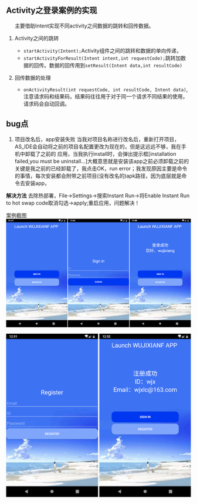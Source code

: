 ## Activity之登录案例的实现
&nbsp;&nbsp;&nbsp;&nbsp;&nbsp;&nbsp;主要借助Intent实现不同activity之间数据的跳转和回传数据。
1. Activity之间的跳转
    * ``startActivity(Intent);``Activity组件之间的跳转和数据的单向传递，
    * ``startActivityForResult(Intent intent,int requestCode);``跳转加数据的回传。数据的回传用到``setResult(Intent data,int resultCode)``

2. 回传数据的处理
    * ``onActivityResult(int requestCode, int resultCode, Intent data)``,注意请求码和结果码，结果码往往用于对于同一个请求不同结果的使用，请求码会自动回调。

## bug点
1. 项目改名后，app安装失败
当我对项目名称进行改名后，重新打开项目，AS_IDE会自动将之前的项目名配置更改为现在的，但是这远远不够，我在手机中卸载了之前的
应用，当我执行install时，会弹出提示框[installation failed,you must be uninstall...]大概意思就是安装该app之前必须卸载之前的
关键是我之前的已经卸载了，我点击OK，run error；我发现原因主要是命令的事情，每次安装都会附带之前项目(没有改名的)apk路径，因为底层就是命令去安装app，

**解决方法**
去除热部署，File->Settings->搜索Instant Run->将Enable Instant Run to hot swap code取消勾选->apply;重启应用，问题解决！

案例截图
![登录](./app/src/main/res/drawable/sign.png)

![注册](./app/src/main/res/drawable/register.png)

